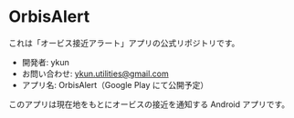 # OrbisAlert

これは「オービス接近アラート」アプリの公式リポジトリです。

- 開発者: ykun
- お問い合わせ: ykun.utilities@gmail.com
- アプリ名: OrbisAlert（Google Play にて公開予定）

このアプリは現在地をもとにオービスの接近を通知する Android アプリです。